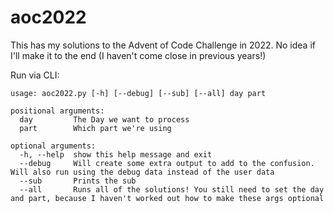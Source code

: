 # aoc2022

This has my solutions to the Advent of Code Challenge in 2022.  No idea if I'll make it to the end (I haven't come close in previous years!)

Run via CLI:

```
usage: aoc2022.py [-h] [--debug] [--sub] [--all] day part

positional arguments:
  day         The Day we want to process
  part        Which part we're using

optional arguments:
  -h, --help  show this help message and exit
  --debug     Will create some extra output to add to the confusion. Will also run using the debug data instead of the user data
  --sub       Prints the sub
  --all       Runs all of the solutions! You still need to set the day and part, because I haven't worked out how to make these args optional
```
